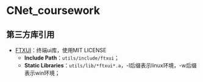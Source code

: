 # CNet_coursework

## 第三方库引用

- [FTXUI](https://github.com/ArthurSonzogni/FTXUI)：终端ui库，使用MIT LICENSE
  - **Include Path**：`utils/include/ftxui`；
  - **Static Libraries**：`utils/lib/*ftxui*.a`，-l后缀表示linux环境，-w后缀表示win环境；